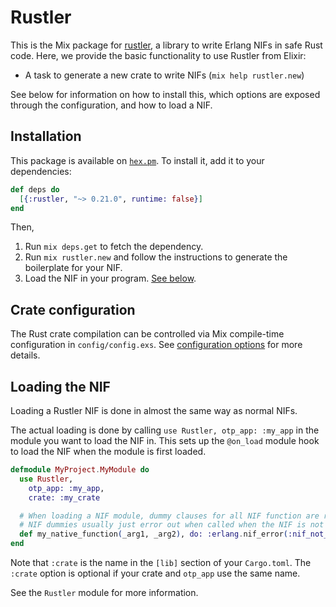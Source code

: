 # Rustler

This is the Mix package for [rustler](https://github.com/rusterlium/rustler), a library to write Erlang NIFs in
safe Rust code. Here, we provide the basic functionality to use Rustler from Elixir:

- A task to generate a new crate to write NIFs (`mix help rustler.new`)

See below for information on how to install this, which options are exposed through the configuration, and how to
load a NIF.

## Installation

This package is available on [`hex.pm`](https://hex.pm/packages/rustler). To install it, add it to your dependencies:

```elixir
def deps do
  [{:rustler, "~> 0.21.0", runtime: false}]
end
```

Then,

1. Run `mix deps.get` to fetch the dependency.
1. Run `mix rustler.new` and follow the instructions to generate the boilerplate for your NIF.
1. Load the NIF in your program. [See below](#loading-the-nif).

## Crate configuration

The Rust crate compilation can be controlled via Mix compile-time configuration in `config/config.exs`.
See [configuration options](https://hexdocs.pm/rustler/Rustler.html#module-configuration-options) for more
details.


## Loading the NIF

Loading a Rustler NIF is done in almost the same way as normal NIFs.

The actual loading is done by calling `use Rustler, otp_app: :my_app` in the module you want to load the NIF in.
This sets up the `@on_load` module hook to load the NIF when the module is first
loaded.

```elixir
defmodule MyProject.MyModule do
  use Rustler,
    otp_app: :my_app,
    crate: :my_crate

  # When loading a NIF module, dummy clauses for all NIF function are required.
  # NIF dummies usually just error out when called when the NIF is not loaded, as that should never normally happen.
  def my_native_function(_arg1, _arg2), do: :erlang.nif_error(:nif_not_loaded)
end
```

Note that `:crate` is the name in the `[lib]` section of your `Cargo.toml`. The
`:crate` option is optional if your crate and `otp_app` use the same name.

See the `Rustler` module for more information.

